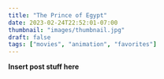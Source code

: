 ```yaml
---
title: "The Prince of Egypt"
date: 2023-02-24T22:52:01-07:00
thumbnail: "images/thumbnail.jpg"
draft: false
tags: ["movies", "animation", "favorites"]
---
```


**Insert post stuff here**